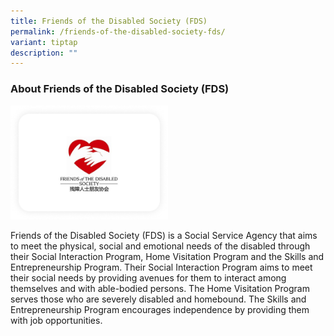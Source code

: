 ```yaml
---
title: Friends of the Disabled Society (FDS)
permalink: /friends-of-the-disabled-society-fds/
variant: tiptap
description: ""
---
```

<h3>About Friends of the Disabled Society (FDS)</h3>
<p></p>
<div class="isomer-image-wrapper">
<img style="width: 50%;" height="auto" width="100%" alt="" src="/images/Friends_of_the_Disabled_Society_FDS.png">
</div>
<p>Friends of the Disabled Society (FDS) is a Social Service Agency that
aims to meet the physical, social and emotional needs of the disabled through
their Social Interaction Program, Home Visitation Program and the Skills
and Entrepreneurship Program. Their Social Interaction Program aims to
meet their social needs by providing avenues for them to interact among
themselves and with able-bodied persons. The Home Visitation Program serves
those who are severely disabled and homebound. The Skills and Entrepreneurship
Program encourages independence by providing them with job opportunities.</p>
<p></p>
<p></p>
